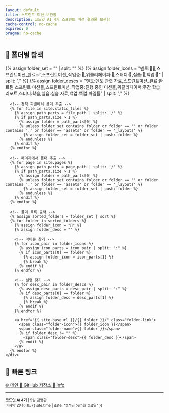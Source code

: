 ```yaml
---
layout: default
title: 스프린트 미션 보관함
description: 코드잇 AI 4기 스프린트 미션 결과물 보관함
cache-control: no-cache
expires: 0
pragma: no-cache
---
```


<div class="nav-sections">
  <div class="section-card">
    <h2>📂 폴더별 탐색</h2>
    <div class="folder-links">
      {% assign folder_set = "" | split: "" %}
      {% assign folder_icons = "멘토:👨‍🏫,스프린트미션_완료:✅,스프린트미션_작업중:🚧,위클리페이퍼:📰,스터디:📒,실습:🔬,백업:💾" | split: "," %}
      {% assign folder_descs = "멘토:멘토 관련 자료,스프린트미션_완료:완료된 스프린트 미션들,스프린트미션_작업중:진행 중인 미션들,위클리페이퍼:주간 학습 리포트,스터디:학습,실습:실습 자료,백업:백업 파일들" | split: "," %}
      
      <!-- 정적 파일에서 폴더 추출 -->
      {% for file in site.static_files %}
        {% assign path_parts = file.path | split: '/' %}
        {% if path_parts.size > 1 %}
          {% assign folder = path_parts[0] %}
          {% unless folder_set contains folder or folder == '' or folder contains '.' or folder == 'assets' or folder == '_layouts' %}
            {% assign folder_set = folder_set | push: folder %}
          {% endunless %}
        {% endif %}
      {% endfor %}
      
      <!-- 페이지에서 폴더 추출 -->
      {% for page in site.pages %}
        {% assign path_parts = page.path | split: '/' %}
        {% if path_parts.size > 1 %}
          {% assign folder = path_parts[0] %}
          {% unless folder_set contains folder or folder == '' or folder contains '.' or folder == 'assets' or folder == '_layouts' %}
            {% assign folder_set = folder_set | push: folder %}
          {% endunless %}
        {% endif %}
      {% endfor %}
      
      <!-- 폴더 목록 출력 -->
      {% assign sorted_folders = folder_set | sort %}
      {% for folder in sorted_folders %}
        {% assign folder_icon = "📁" %}
        {% assign folder_desc = "" %}
        
        <!-- 아이콘 찾기 -->
        {% for icon_pair in folder_icons %}
          {% assign icon_parts = icon_pair | split: ":" %}
          {% if icon_parts[0] == folder %}
            {% assign folder_icon = icon_parts[1] %}
            {% break %}
          {% endif %}
        {% endfor %}
        
        <!-- 설명 찾기 -->
        {% for desc_pair in folder_descs %}
          {% assign desc_parts = desc_pair | split: ":" %}
          {% if desc_parts[0] == folder %}
            {% assign folder_desc = desc_parts[1] %}
            {% break %}
          {% endif %}
        {% endfor %}
        
        <a href="{{ site.baseurl }}/{{ folder }}/" class="folder-link">
          <span class="folder-icon">{{ folder_icon }}</span>
          <span class="folder-name">{{ folder }}</span>
          {% if folder_desc != "" %}
            <span class="folder-desc">{{ folder_desc }}</span>
          {% endif %}
        </a>
      {% endfor %}
    </div>
  </div>

  <div class="section-card">
    <h2>🔗 빠른 링크</h2>
    <div class="quick-links">
      <a href="https://c0z0c.github.io/" target="_blank">
        <span class="link-icon">🌐</span> 메인
      </a>
      <a href="https://github.com/c0z0c/sprint_mission" target="_blank">
        <span class="link-icon">📱</span> GitHub 저장소
      </a>
      <a href="{{ site.baseurl }}/스프린트미션_완료/info">
        <span class="link-icon">📖</span> Info
      </a>
    </div>
  </div>
</div>

---

<div class="footer-info">
<small>
<strong>코드잇 AI 4기</strong> | 5팀 김명환<br>
마지막 업데이트: {{ site.time | date: "%Y년 %m월 %d일" }}
</small>
</div>
